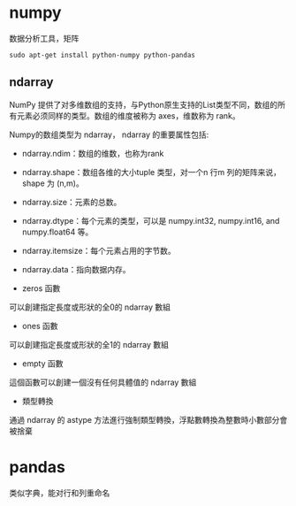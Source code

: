 # numpy

数据分析工具，矩阵

```shell
sudo apt-get install python-numpy python-pandas
```

## ndarray

NumPy 提供了对多维数组的支持，与Python原生支持的List类型不同，数组的所有元素必须同样的类型。数组的维度被称为 axes，维数称为 rank。 

Numpy的数组类型为 ndarray， ndarray 的重要属性包括: 

- ndarray.ndim：数组的维数，也称为rank
- ndarray.shape：数组各维的大小tuple 类型，对一个n 行m 列的矩阵来说， shape 为 (n,m)。
- ndarray.size：元素的总数。 
- ndarray.dtype：每个元素的类型，可以是 numpy.int32, numpy.int16, and numpy.float64 等。 
- ndarray.itemsize：每个元素占用的字节数。
- ndarray.data：指向数据内存。

- zeros 函數

可以創建指定長度或形狀的全0的 ndarray 數組

- ones 函數

可以創建指定長度或形狀的全1的 ndarray 數組

- empty 函數

這個函數可以創建一個沒有任何具體值的 ndarray 數組

- 類型轉換

通過 ndarray 的 astype 方法進行強制類型轉換，浮點數轉換為整數時小數部分會被捨棄


# pandas

类似字典，能对行和列重命名